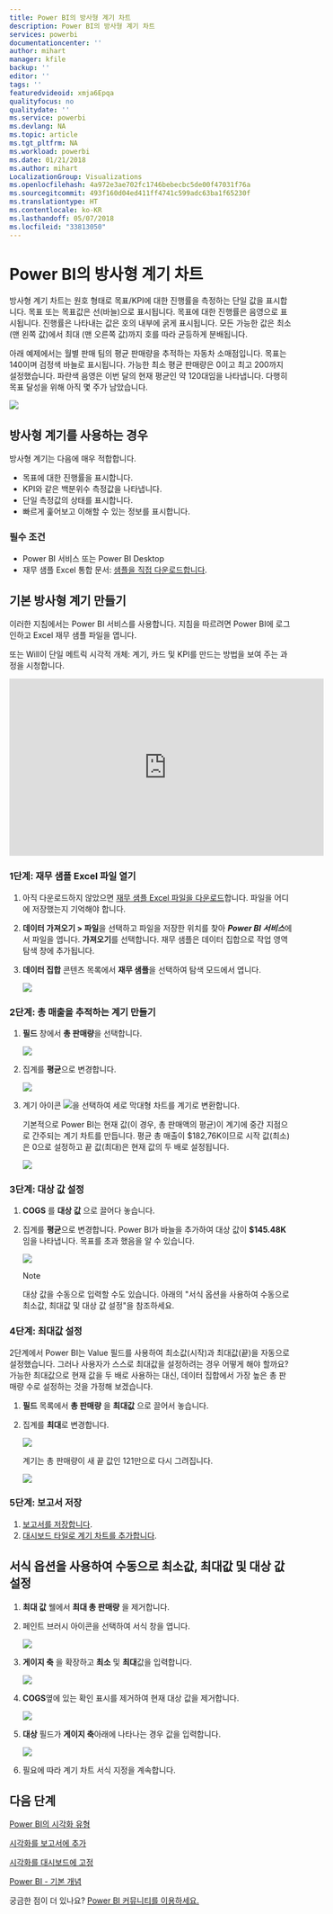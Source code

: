 ```yaml
---
title: Power BI의 방사형 계기 차트
description: Power BI의 방사형 계기 차트
services: powerbi
documentationcenter: ''
author: mihart
manager: kfile
backup: ''
editor: ''
tags: ''
featuredvideoid: xmja6Epqa
qualityfocus: no
qualitydate: ''
ms.service: powerbi
ms.devlang: NA
ms.topic: article
ms.tgt_pltfrm: NA
ms.workload: powerbi
ms.date: 01/21/2018
ms.author: mihart
LocalizationGroup: Visualizations
ms.openlocfilehash: 4a972e3ae702fc1746bebecbc5de00f47031f76a
ms.sourcegitcommit: 493f160d04ed411ff4741c599adc63ba1f65230f
ms.translationtype: HT
ms.contentlocale: ko-KR
ms.lasthandoff: 05/07/2018
ms.locfileid: "33813050"
---
```

# <a name="radial-gauge-charts-in-power-bi"></a>Power BI의 방사형 계기 차트
방사형 계기 차트는 원호 형태로 목표/KPI에 대한 진행률을 측정하는 단일 값을 표시합니다.  목표 또는 목표값은 선(바늘)으로 표시됩니다. 목표에 대한 진행률은 음영으로 표시됩니다.  진행률은 나타내는 값은 호의 내부에 굵게 표시됩니다. 모든 가능한 값은 최소(맨 왼쪽 값)에서 최대 (맨 오른쪽 값)까지 호를 따라 균등하게 분배됩니다.

아래 예제에서는 월별 판매 팀의 평균 판매량을 추적하는 자동차 소매점입니다. 목표는 140이며 검정색 바늘로 표시됩니다.  가능한 최소 평균 판매량은 0이고 최고 200까지 설정했습니다.  파란색 음영은 이번 달의 현재 평균인 약 120대임을 나타냅니다. 다행히 목표 달성을 위해 아직 몇 주가 남았습니다.

![](media/power-bi-visualization-radial-gauge-charts/gauge_m.png)

## <a name="when-to-use-a-radial-gauge"></a>방사형 계기를 사용하는 경우
방사형 계기는 다음에 매우 적합합니다.

* 목표에 대한 진행률을 표시합니다.
* KPI와 같은 백분위수 측정값을 나타냅니다.
* 단일 측정값의 상태를 표시합니다.
* 빠르게 훑어보고 이해할 수 있는 정보를 표시합니다.

### <a name="prerequisites"></a>필수 조건
 - Power BI 서비스 또는 Power BI Desktop
 - 재무 샘플 Excel 통합 문서: [샘플을 직접 다운로드합니다](http://go.microsoft.com/fwlink/?LinkID=521962).

## <a name="create-a-basic-radial-gauge"></a>기본 방사형 계기 만들기
이러한 지침에서는 Power BI 서비스를 사용합니다. 지침을 따르려면 Power BI에 로그인하고 Excel 재무 샘플 파일을 엽니다.  

또는 Will이 단일 메트릭 시각적 개체: 계기, 카드 및 KPI를 만드는 방법을 보여 주는 과정을 시청합니다.

<iframe width="560" height="315" src="https://www.youtube.com/embed/xmja6EpqaO0?list=PL1N57mwBHtN0JFoKSR0n-tBkUJHeMP2cP" frameborder="0" allowfullscreen></iframe>

### <a name="step-1-open-the-financial-sample-excel-file"></a>1단계: 재무 샘플 Excel 파일 열기
1. 아직 다운로드하지 않았으면 [재무 샘플 Excel 파일을 다운로드](sample-financial-download.md)합니다. 파일을 어디에 저장했는지 기억해야 합니다.

2. **데이터 가져오기 \> 파일**을 선택하고 파일을 저장한 위치를 찾아 ***Power BI 서비스***에서 파일을 엽니다. **가져오기**를 선택합니다. 재무 샘플은 데이터 집합으로 작업 영역 탐색 창에 추가됩니다.

3. **데이터 집합** 콘텐츠 목록에서 **재무 샘플**을 선택하여 탐색 모드에서 엽니다.

    ![](media/power-bi-visualization-radial-gauge-charts/power-bi-dataset.png)

### <a name="step-2-create-a-gauge-to-track-gross-sales"></a>2단계: 총 매출을 추적하는 계기 만들기
1. **필드** 창에서 **총 판매량**을 선택합니다.
   
   ![](media/power-bi-visualization-radial-gauge-charts/grosssalesvalue_new.png)
2. 집계를 **평균**으로 변경합니다.
   
   ![](media/power-bi-visualization-radial-gauge-charts/changetoaverage_new.png)
3. 계기 아이콘 ![](media/power-bi-visualization-radial-gauge-charts/gaugeicon_new.png)을 선택하여 세로 막대형 차트를 계기로 변환합니다.
   
   기본적으로 Power BI는 현재 값(이 경우, 총 판매액의 평균)이 계기에 중간 지점으로 간주되는 계기 차트를 만듭니다. 평균 총 매출이 $182,76K이므로 시작 값(최소)은 0으로 설정하고 끝 값(최대)은 현재 값의 두 배로 설정됩니다.
   
   ![](media/power-bi-visualization-radial-gauge-charts/gauge_no_target.png)

### <a name="step-3-set-a-target-value"></a>3단계: 대상 값 설정
1. **COGS** 를 **대상 값** 으로 끌어다 놓습니다.
2. 집계를 **평균**으로 변경합니다.
   Power BI가 바늘을 추가하여 대상 값이 **$145.48K**임을 나타냅니다. 목표를 초과 했음을 알 수 있습니다.
   
   ![](media/power-bi-visualization-radial-gauge-charts/gaugeinprogress_new.png)
   
   > [!NOTE]
   > 대상 값을 수동으로 입력할 수도 있습니다.  아래의 "서식 옵션을 사용하여 수동으로 최소값, 최대값 및 대상 값 설정"을 참조하세요.
   > 
   > 

### <a name="step-4-set-a-maximum-value"></a>4단계: 최대값 설정
2단계에서 Power BI는 Value 필드를 사용하여 최소값(시작)과 최대값(끝)을 자동으로 설정했습니다.  그러나 사용자가 스스로 최대값을 설정하려는 경우 어떻게 해야 할까요?  가능한 최대값으로 현재 값을 두 배로 사용하는 대신, 데이터 집합에서 가장 높은 총 판매량 수로 설정하는 것을 가정해 보겠습니다. 

1. **필드** 목록에서 **총 판매량** 을 **최대값** 으로 끌어서 놓습니다.
2. 집계를 **최대**로 변경합니다.
   
   ![](media/power-bi-visualization-radial-gauge-charts/setmaximum_new.png)
   
   계기는 총 판매량이 새 끝 값인 121만으로 다시 그려집니다.
   
   ![](media/power-bi-visualization-radial-gauge-charts/power-bi-final-gauge.png)

### <a name="step-5-save-your-report"></a>5단계: 보고서 저장
1. [보고서를 저장합니다](service-report-save.md).
2. [대시보드 타일로 계기 차트를 추가합니다](service-dashboard-tiles.md). 

## <a name="use-formatting-options-to-manually-set-minimum-maximum-and-target-values"></a>서식 옵션을 사용하여 수동으로 최소값, 최대값 및 대상 값 설정
1. **최대 값** 웰에서 **최대 총 판매량** 을 제거합니다.
2. 페인트 브러시 아이콘을 선택하여 서식 창을 엽니다.
   
   ![](media/power-bi-visualization-radial-gauge-charts/power-bi-roller.png)
3. **게이지 축** 을 확장하고 **최소** 및 **최대**값을 입력합니다.
   
    ![](media/power-bi-visualization-radial-gauge-charts/power-bi-gauge-axis.png)
4. **COGS**옆에 있는 확인 표시를 제거하여 현재 대상 값을 제거합니다.
   
    ![](media/power-bi-visualization-radial-gauge-charts/pbi_remove_target.png)
5. **대상** 필드가 **게이지 축**아래에 나타나는 경우 값을 입력합니다.
   
    ![](media/power-bi-visualization-radial-gauge-charts/power-bi-gauge-target.png)
6. 필요에 따라 계기 차트 서식 지정을 계속합니다.

## <a name="next-steps"></a>다음 단계
[Power BI의 시각화 유형](power-bi-visualization-types-for-reports-and-q-and-a.md)

[시각화를 보고서에 추가](power-bi-report-add-visualizations-i.md)

[시각화를 대시보드에 고정](service-dashboard-pin-tile-from-report.md)

[Power BI - 기본 개념](service-basic-concepts.md)

궁금한 점이 더 있나요? [Power BI 커뮤니티를 이용하세요.](http://community.powerbi.com/)

